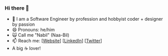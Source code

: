 ### Hi there 👋

- 🔭 I am a Software Engineer by profession and hobbyist coder + designer by passion
- 😄 Pronouns: he/him
- :scream_cat: Call me "Nabil" (Naa-Bil)
- 📫 Reach me: [[Website](https://nabil-ahmad.com/)] [[LinkedIn](http://linkedin.com/in/Nabil5352)] [[Twitter](https://twitter.com/Nabil5352)]
- A big :coffee: lover!
